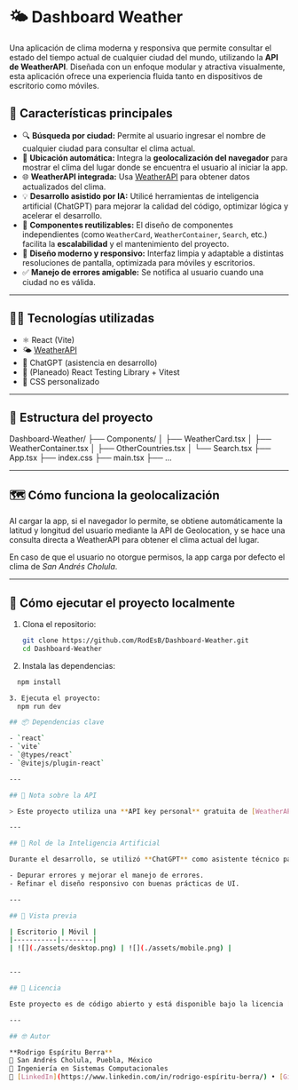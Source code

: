 # 🌤️ Dashboard Weather

Una aplicación de clima moderna y responsiva que permite consultar el estado del tiempo actual de cualquier ciudad del mundo, utilizando la **API de WeatherAPI**. Diseñada con un enfoque modular y atractiva visualmente, esta aplicación ofrece una experiencia fluida tanto en dispositivos de escritorio como móviles.

## 🚀 Características principales

- 🔍 **Búsqueda por ciudad:** Permite al usuario ingresar el nombre de cualquier ciudad para consultar el clima actual.
- 📍 **Ubicación automática:** Integra la **geolocalización del navegador** para mostrar el clima del lugar donde se encuentra el usuario al iniciar la app.
- 🌐 **WeatherAPI integrada:** Usa [WeatherAPI](https://www.weatherapi.com/) para obtener datos actualizados del clima.
- 💡 **Desarrollo asistido por IA:** Utilicé herramientas de inteligencia artificial (ChatGPT) para mejorar la calidad del código, optimizar lógica y acelerar el desarrollo.
- 🧩 **Componentes reutilizables:** El diseño de componentes independientes (como `WeatherCard`, `WeatherContainer`, `Search`, etc.) facilita la **escalabilidad** y el mantenimiento del proyecto.
- 🎨 **Diseño moderno y responsivo:** Interfaz limpia y adaptable a distintas resoluciones de pantalla, optimizada para móviles y escritorios.
- ✅ **Manejo de errores amigable:** Se notifica al usuario cuando una ciudad no es válida.

---

## 🧑‍💻 Tecnologías utilizadas

- ⚛️ React (Vite)
- 🌤️ [WeatherAPI](https://www.weatherapi.com/)
- 🧠 ChatGPT (asistencia en desarrollo)
- 🧪 (Planeado) React Testing Library + Vitest
- 🎨 CSS personalizado

---

## 🧱 Estructura del proyecto
Dashboard-Weather/
├── Components/
│ ├── WeatherCard.tsx
│ ├── WeatherContainer.tsx
│ ├── OtherCountries.tsx
│ └── Search.tsx
├── App.tsx
├── index.css
├── main.tsx
├── ...


---

## 🗺️ Cómo funciona la geolocalización

Al cargar la app, si el navegador lo permite, se obtiene automáticamente la latitud y longitud del usuario mediante la API de Geolocation, y se hace una consulta directa a WeatherAPI para obtener el clima actual del lugar.

En caso de que el usuario no otorgue permisos, la app carga por defecto el clima de *San Andrés Cholula*.

---

## 🔧 Cómo ejecutar el proyecto localmente

1. Clona el repositorio:

   ```bash
   git clone https://github.com/RodEsB/Dashboard-Weather.git
   cd Dashboard-Weather


2. Instala las dependencias:
```bash
  npm install

3. Ejecuta el proyecto:
  npm run dev

## 📦 Dependencias clave

- `react`
- `vite`
- `@types/react`
- `@vitejs/plugin-react`

---

## 📌 Nota sobre la API

> Este proyecto utiliza una **API key personal** gratuita de [WeatherAPI](https://www.weatherapi.com/). Se recomienda crear tu propia cuenta gratuita para uso personal o en producción.

---

## 🤖 Rol de la Inteligencia Artificial

Durante el desarrollo, se utilizó **ChatGPT** como asistente técnico para:

- Depurar errores y mejorar el manejo de errores.
- Refinar el diseño responsivo con buenas prácticas de UI.

---

## 📱 Vista previa

| Escritorio | Móvil |
|-----------|--------|
| ![](./assets/desktop.png) | ![](./assets/mobile.png) |


---

## 📜 Licencia

Este proyecto es de código abierto y está disponible bajo la licencia [MIT](LICENSE).

---

## 🤓 Autor

**Rodrigo Espíritu Berra**  
📍 San Andrés Cholula, Puebla, México  
💼 Ingeniería en Sistemas Computacionales  
🔗 [LinkedIn](https://www.linkedin.com/in/rodrigo-espíritu-berra/) • [GitHub](https://github.com/RodEsB)